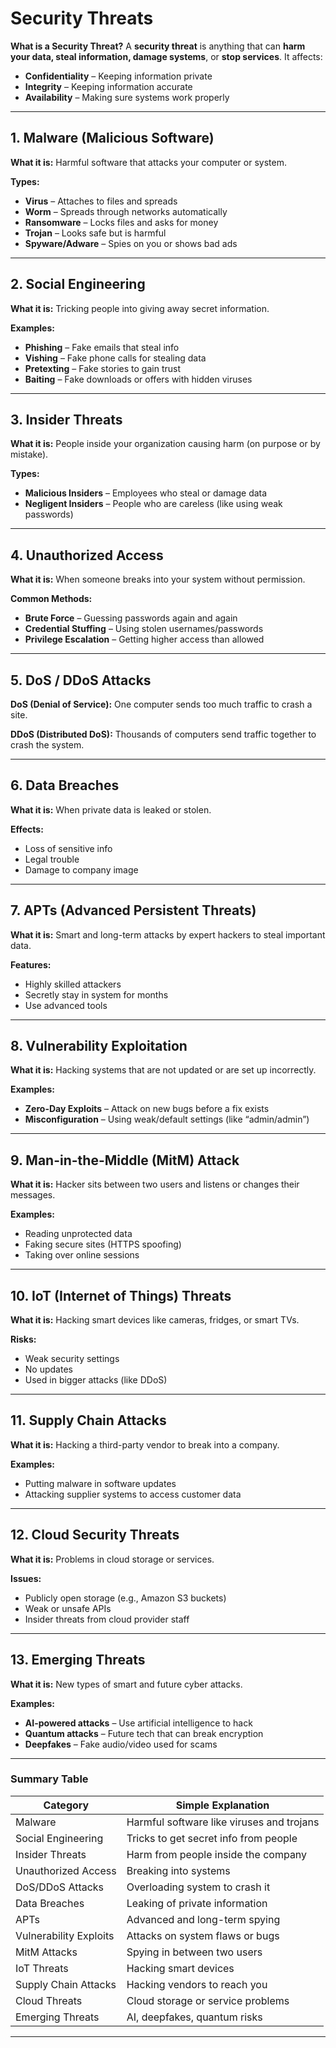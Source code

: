 
# Security Threats

**What is a Security Threat?**
A **security threat** is anything that can **harm your data, steal information, damage systems**, or **stop services**. It affects:

* **Confidentiality** – Keeping information private
* **Integrity** – Keeping information accurate
* **Availability** – Making sure systems work properly

---

## 1. Malware (Malicious Software)

**What it is:** Harmful software that attacks your computer or system.

**Types:**

* **Virus** – Attaches to files and spreads
* **Worm** – Spreads through networks automatically
* **Ransomware** – Locks files and asks for money
* **Trojan** – Looks safe but is harmful
* **Spyware/Adware** – Spies on you or shows bad ads

---

## 2. Social Engineering

**What it is:** Tricking people into giving away secret information.

**Examples:**

* **Phishing** – Fake emails that steal info
* **Vishing** – Fake phone calls for stealing data
* **Pretexting** – Fake stories to gain trust
* **Baiting** – Fake downloads or offers with hidden viruses

---

## 3. Insider Threats

**What it is:** People inside your organization causing harm (on purpose or by mistake).

**Types:**

* **Malicious Insiders** – Employees who steal or damage data
* **Negligent Insiders** – People who are careless (like using weak passwords)

---

## 4. Unauthorized Access

**What it is:** When someone breaks into your system without permission.

**Common Methods:**

* **Brute Force** – Guessing passwords again and again
* **Credential Stuffing** – Using stolen usernames/passwords
* **Privilege Escalation** – Getting higher access than allowed

---

## 5. DoS / DDoS Attacks

**DoS (Denial of Service):**
One computer sends too much traffic to crash a site.

**DDoS (Distributed DoS):**
Thousands of computers send traffic together to crash the system.

---

## 6. Data Breaches

**What it is:** When private data is leaked or stolen.

**Effects:**

* Loss of sensitive info
* Legal trouble
* Damage to company image

---

## 7. APTs (Advanced Persistent Threats)

**What it is:** Smart and long-term attacks by expert hackers to steal important data.

**Features:**

* Highly skilled attackers
* Secretly stay in system for months
* Use advanced tools

---

## 8. Vulnerability Exploitation

**What it is:** Hacking systems that are not updated or are set up incorrectly.

**Examples:**

* **Zero-Day Exploits** – Attack on new bugs before a fix exists
* **Misconfiguration** – Using weak/default settings (like “admin/admin”)

---

## 9. Man-in-the-Middle (MitM) Attack

**What it is:** Hacker sits between two users and listens or changes their messages.

**Examples:**

* Reading unprotected data
* Faking secure sites (HTTPS spoofing)
* Taking over online sessions

---

## 10. IoT (Internet of Things) Threats

**What it is:** Hacking smart devices like cameras, fridges, or smart TVs.

**Risks:**

* Weak security settings
* No updates
* Used in bigger attacks (like DDoS)

---

## 11. Supply Chain Attacks

**What it is:** Hacking a third-party vendor to break into a company.

**Examples:**

* Putting malware in software updates
* Attacking supplier systems to access customer data

---

## 12. Cloud Security Threats

**What it is:** Problems in cloud storage or services.

**Issues:**

* Publicly open storage (e.g., Amazon S3 buckets)
* Weak or unsafe APIs
* Insider threats from cloud provider staff

---

## 13. Emerging Threats

**What it is:** New types of smart and future cyber attacks.

**Examples:**

* **AI-powered attacks** – Use artificial intelligence to hack
* **Quantum attacks** – Future tech that can break encryption
* **Deepfakes** – Fake audio/video used for scams

---

### Summary Table

| Category               | Simple Explanation                        |
| ---------------------- | ----------------------------------------- |
| Malware                | Harmful software like viruses and trojans |
| Social Engineering     | Tricks to get secret info from people     |
| Insider Threats        | Harm from people inside the company       |
| Unauthorized Access    | Breaking into systems                     |
| DoS/DDoS Attacks       | Overloading system to crash it            |
| Data Breaches          | Leaking of private information            |
| APTs                   | Advanced and long-term spying             |
| Vulnerability Exploits | Attacks on system flaws or bugs           |
| MitM Attacks           | Spying in between two users               |
| IoT Threats            | Hacking smart devices                     |
| Supply Chain Attacks   | Hacking vendors to reach you              |
| Cloud Threats          | Cloud storage or service problems         |
| Emerging Threats       | AI, deepfakes, quantum risks              |

---

